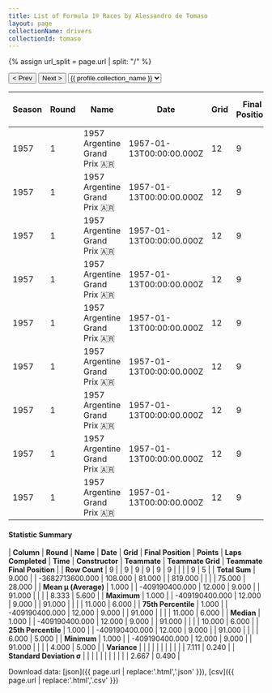 ```yaml
---
title: List of Formula 1® Races by Alessandro de Tomaso
layout: page
collectionName: drivers
collectionId: tomaso
---
```


{% assign url_split = page.url | split: "/" %}
<div id="collection-navigation">
<button onclick="selector.options[selector.selectedIndex-1].value && (window.location = selector.options[selector.selectedIndex-1].value);">&lt; Prev</button>
<button onclick="selector.options[selector.selectedIndex+1].value && (window.location = selector.options[selector.selectedIndex+1].value);">Next &gt;</button>
<select id="selector" onchange="this.options[this.selectedIndex].value && (window.location = this.options[this.selectedIndex].value);">
  {% for collectionId in site.data[page.collectionName].refs %}
    {% if collectionId == page.collectionId %}
      {% assign selected = "selected" %}
    {% else %}
      {% assign selected = "" %}
    {% endif %}
    {% assign profile = site.data[page.collectionName][collectionId].profile %}
    <option value="/f1/{{ page.collectionName }}/{{ collectionId }}/{{ url_split[4] }}" {{ selected }}>{{ profile.collection_name }}</option>
  {% endfor %}
</select>
</div>

| Season | Round | Name | Date | Grid | Final Position | Points | Laps Completed | Time | Constructor | Teammate | Teammate Grid | Teammate Final Position |
|--|--|--|--|--|--|--|--|--|--|--|--|--|
| 1957 | 1 | 1957 Argentine Grand Prix 🇦🇷 | 1957-01-13T00:00:00.000Z | 12 | 9 | 0.0 | 91 |   | Ferrari 🇮🇹 | [Alfonso de Portago 🇪🇸](/f1/drivers/portago) | 10 | 5 |
| 1957 | 1 | 1957 Argentine Grand Prix 🇦🇷 | 1957-01-13T00:00:00.000Z | 12 | 9 | 0.0 | 91 |   | Ferrari 🇮🇹 | [Cesare Perdisa 🇮🇹](/f1/drivers/perdisa) | 11 | 6 |
| 1957 | 1 | 1957 Argentine Grand Prix 🇦🇷 | 1957-01-13T00:00:00.000Z | 12 | 9 | 0.0 | 91 |   | Ferrari 🇮🇹 | [Eugenio Castellotti 🇮🇹](/f1/drivers/castellotti) | 4 | R |
| 1957 | 1 | 1957 Argentine Grand Prix 🇦🇷 | 1957-01-13T00:00:00.000Z | 12 | 9 | 0.0 | 91 |   | Ferrari 🇮🇹 | [Mike Hawthorn 🇬🇧](/f1/drivers/hawthorn) | 7 | R |
| 1957 | 1 | 1957 Argentine Grand Prix 🇦🇷 | 1957-01-13T00:00:00.000Z | 12 | 9 | 0.0 | 91 |   | Ferrari 🇮🇹 | [Luigi Musso 🇮🇹](/f1/drivers/musso) | 6 | R |
| 1957 | 1 | 1957 Argentine Grand Prix 🇦🇷 | 1957-01-13T00:00:00.000Z | 12 | 9 | 0.0 | 91 |   | Ferrari 🇮🇹 | [Peter Collins 🇬🇧](/f1/drivers/collins) | 5 | R |
| 1957 | 1 | 1957 Argentine Grand Prix 🇦🇷 | 1957-01-13T00:00:00.000Z | 12 | 9 | 0.0 | 91 |   | Ferrari 🇮🇹 | [José Froilán González 🇦🇷](/f1/drivers/gonzalez) | 10 | 5 |
| 1957 | 1 | 1957 Argentine Grand Prix 🇦🇷 | 1957-01-13T00:00:00.000Z | 12 | 9 | 0.0 | 91 |   | Ferrari 🇮🇹 | [Peter Collins 🇬🇧](/f1/drivers/collins) | 11 | 6 |
| 1957 | 1 | 1957 Argentine Grand Prix 🇦🇷 | 1957-01-13T00:00:00.000Z | 12 | 9 | 0.0 | 91 |   | Ferrari 🇮🇹 | [Wolfgang von Trips 🇩🇪](/f1/drivers/trips) | 11 | 6 |

#### Statistic Summary

| **Column** | **Round** | **Name** | **Date** | **Grid** | **Final Position** | **Points** | **Laps Completed** | **Time** | **Constructor** | **Teammate** | **Teammate Grid** | **Teammate Final Position** |
| **Row Count** | 9 |  | 9 | 9 | 9 | 9 | 9 |  |  |  | 9 | 5 |
| **Total Sum** | 9.000 |  | -3682713600.000 | 108.000 | 81.000 |  | 819.000 |  |  |  | 75.000 | 28.000 |
| **Mean μ (Average)** | 1.000 |  | -409190400.000 | 12.000 | 9.000 |  | 91.000 |  |  |  | 8.333 | 5.600 |
| **Maximum** | 1.000 |  | -409190400.000 | 12.000 | 9.000 |  | 91.000 |  |  |  | 11.000 | 6.000 |
| **75th Percentile** | 1.000 |  | -409190400.000 | 12.000 | 9.000 |  | 91.000 |  |  |  | 11.000 | 6.000 |
| **Median** | 1.000 |  | -409190400.000 | 12.000 | 9.000 |  | 91.000 |  |  |  | 10.000 | 6.000 |
| **25th Percentile** | 1.000 |  | -409190400.000 | 12.000 | 9.000 |  | 91.000 |  |  |  | 6.000 | 5.000 |
| **Minimum** | 1.000 |  | -409190400.000 | 12.000 | 9.000 |  | 91.000 |  |  |  | 4.000 | 5.000 |
| **Variance** |  |  |  |  |  |  |  |  |  |  | 7.111 | 0.240 |
| **Standard Deviation σ** |  |  |  |  |  |  |  |  |  |  | 2.667 | 0.490 |

Download data: [json]({{ page.url | replace:'.html','.json' }}), [csv]({{ page.url | replace:'.html','.csv' }})
